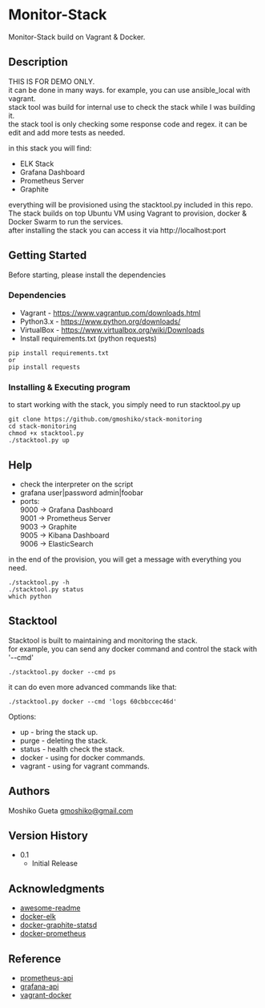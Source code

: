 # Monitor-Stack

Monitor-Stack build on Vagrant & Docker.

## Description

THIS IS FOR DEMO ONLY.  
it can be done in many ways. for example, you can use ansible_local with vagrant.  
stack tool was build for internal use to check the stack while I was building it.  
the stack tool is only checking some response code and regex. it can be edit and add more tests as needed.  

in this stack you will find: 
* ELK Stack
* Grafana Dashboard
* Prometheus Server
* Graphite

everything will be provisioned using the stacktool.py included in this repo.  
The stack builds on top Ubuntu VM using Vagrant to provision, docker & Docker Swarm
to run the services.  
after installing the stack you can access it via http://localhost:port 

## Getting Started

Before starting, please install the dependencies

### Dependencies

* Vagrant - https://www.vagrantup.com/downloads.html
* Python3.x - https://www.python.org/downloads/
* VirtualBox - https://www.virtualbox.org/wiki/Downloads
* Install requirements.txt (python requests)

```
pip install requirements.txt
or
pip install requests
```

### Installing & Executing program

to start working with the stack, you simply need to run stacktool.py up

```
git clone https://github.com/gmoshiko/stack-monitoring
cd stack-monitoring
chmod +x stacktool.py
./stacktool.py up
```

## Help

* check the interpreter on the script
* grafana user|password admin|foobar
* ports:  
9000 -> Grafana Dashboard  
9001 -> Prometheus Server  
9003 -> Graphite  
9005 -> Kibana Dashboard  
9006 -> ElasticSearch  

in the end of the provision, you will get a message with everything you need.  

```
./stacktool.py -h
./stacktool.py status
which python
```

## Stacktool

Stacktool is built to maintaining and monitoring the stack.  
for example, you can send any docker command and control the stack with '--cmd'

```
./stacktool.py docker --cmd ps
```

it can do even more advanced commands like that:

```
./stacktool.py docker --cmd 'logs 60cbbccec46d'
```
Options: 
* up - bring the stack up.
* purge - deleting the stack.
* status - health check the stack.
* docker - using for docker commands.
* vagrant - using for vagrant commands.

## Authors

Moshiko Gueta gmoshiko@gmail.com

## Version History

* 0.1
    * Initial Release

## Acknowledgments

* [awesome-readme](https://github.com/matiassingers/awesome-readme)
* [docker-elk](https://github.com/deviantony/docker-elk)
* [docker-graphite-statsd](https://github.com/hopsoft/docker-graphite-statsd)
* [docker-prometheus](https://github.com/vegasbrianc/prometheus)

## Reference

* [prometheus-api](https://prometheus.io/docs/prometheus/latest/querying/api/)
* [grafana-api](http://docs.grafana.org/http_api/auth/)
* [vagrant-docker](https://www.vagrantup.com/docs/provisioning/docker.html)
